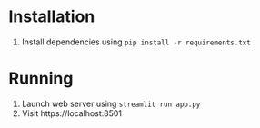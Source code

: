 # Installation
1. Install dependencies using `pip install -r requirements.txt`

# Running
1. Launch web server using `streamlit run app.py`
1. Visit https://localhost:8501